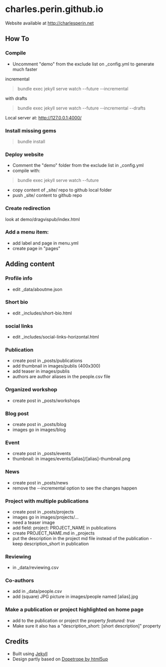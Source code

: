 # charles.perin.github.io

Website available at http://charlesperin.net


## How To

### Compile
- Uncomment "demo" from the exclude list on \_config.yml to generate much faster

incremental
> bundle exec jekyll serve watch --future --incremental

with drafts
> bundle exec jekyll serve watch --future --incremental --drafts

Local server at: http://127.0.0.1:4000/



### Install missing gems
> bundle install

### Deploy website
- Comment the "demo" folder from the exclude list in \_config.yml
- compile with:
> bundle exec jekyll serve watch --future
- copy content of \_site/ repo to github local folder
- push \_site/ content to github repo

### Create redirection
look at demo/dragvispub/index.html

### Add a menu item:
- add label and page in menu.yml
- create page in "pages"









## Adding content

### Profile info
- edit \_data/aboutme.json

### Short bio
- edit \_includes/short-bio.html

### social links
- edit \_includes/social-links-horizontal.html

### Publication
- create post in \_posts/publications
- add thumbnail in images/publis (400x300)
- add teaser in images/publis
- authors are author aliases in the people.csv file

### Organized workshop
- create post in \_posts/workshops

### Blog post
- create post in \_posts/blog
- images go in images/blog

### Event
- create post in \_posts/events
- thumbnail: in images/events/[alias]/[alias]-thumbnail.png

### News
- create post in \_posts/news
- remove the --incremental option to see the changes happen

### Project with multiple publications
- create post in \_posts/projects
- images go in images/projects/...
- need a teaser image
- add field: project: PROJECT_NAME in publications
- create PROJECT_NAME.md in \_projects
- put the description in the project md file instead of the publication - keep description_short in publication

### Reviewing
- in \_data/reviewing.csv

### Co-authors
- add in \_data/people.csv
- add (square) JPG picture in images/people named [alias].jpg

### Make a publication or project highlighted on home page
- add to the publication or project the property _featured: true_
- Make sure it also has a "description_short: [short description]" property





## Credits
- Built using [Jekyll](https://jekyllrb.com/)
- Design partly based on [Dopetrope by html5up](https://html5up.net/dopetrope)
